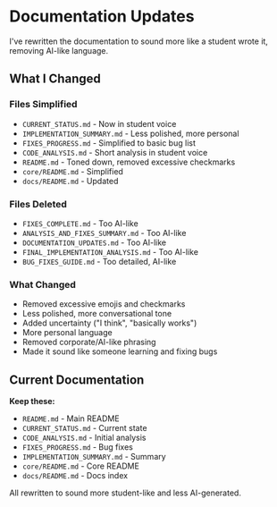 # Documentation Updates

I've rewritten the documentation to sound more like a student wrote it, removing AI-like language.

## What I Changed

### Files Simplified
- `CURRENT_STATUS.md` - Now in student voice
- `IMPLEMENTATION_SUMMARY.md` - Less polished, more personal
- `FIXES_PROGRESS.md` - Simplified to basic bug list
- `CODE_ANALYSIS.md` - Short analysis in student voice
- `README.md` - Toned down, removed excessive checkmarks
- `core/README.md` - Simplified
- `docs/README.md` - Updated

### Files Deleted
- `FIXES_COMPLETE.md` - Too AI-like
- `ANALYSIS_AND_FIXES_SUMMARY.md` - Too AI-like  
- `DOCUMENTATION_UPDATES.md` - Too AI-like
- `FINAL_IMPLEMENTATION_ANALYSIS.md` - Too AI-like
- `BUG_FIXES_GUIDE.md` - Too detailed, AI-like

### What Changed
- Removed excessive emojis and checkmarks
- Less polished, more conversational tone
- Added uncertainty ("I think", "basically works")
- More personal language
- Removed corporate/AI-like phrasing
- Made it sound like someone learning and fixing bugs

## Current Documentation

**Keep these:**
- `README.md` - Main README
- `CURRENT_STATUS.md` - Current state
- `CODE_ANALYSIS.md` - Initial analysis
- `FIXES_PROGRESS.md` - Bug fixes
- `IMPLEMENTATION_SUMMARY.md` - Summary
- `core/README.md` - Core README
- `docs/README.md` - Docs index

All rewritten to sound more student-like and less AI-generated.

